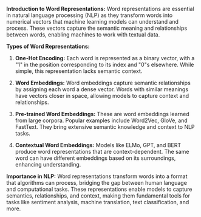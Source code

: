 **Introduction to Word Representations:** Word representations are essential in natural language processing (NLP) as they transform words into numerical vectors that machine learning models can understand and process. These vectors capture the semantic meaning and relationships between words, enabling machines to work with textual data.

**Types of Word Representations:**

1. **One-Hot Encoding:** Each word is represented as a binary vector, with a "1" in the position corresponding to its index and "0"s elsewhere. While simple, this representation lacks semantic context.
    
2. **Word Embeddings:** Word embeddings capture semantic relationships by assigning each word a dense vector. Words with similar meanings have vectors closer in space, allowing models to capture context and relationships.
    
3. **Pre-trained Word Embeddings:** These are word embeddings learned from large corpora. Popular examples include Word2Vec, GloVe, and FastText. They bring extensive semantic knowledge and context to NLP tasks.
    
4. **Contextual Word Embeddings:** Models like ELMo, GPT, and BERT produce word representations that are context-dependent. The same word can have different embeddings based on its surroundings, enhancing understanding.
    

**Importance in NLP:** Word representations transform words into a format that algorithms can process, bridging the gap between human language and computational tasks. These representations enable models to capture semantics, relationships, and context, making them fundamental tools for tasks like sentiment analysis, machine translation, text classification, and more.